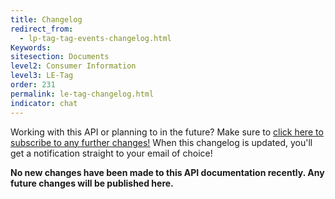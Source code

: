 ```yaml
---
title: Changelog
redirect_from:
  - lp-tag-tag-events-changelog.html
Keywords:
sitesection: Documents
level2: Consumer Information
level3: LE-Tag
order: 231
permalink: le-tag-changelog.html
indicator: chat
---
```


<div class="subscribe">Working with this API or planning to in the future? Make sure to <a href="https://visualping.io/?url=developers.liveperson.com/lp-tag-tag-events-changelog.html&mode=web&css=post-content" target="_blank">click here to subscribe to any further changes!</a> When this changelog is updated, you'll get a notification straight to your email of choice!</div>



**No new changes have been made to this API documentation recently. Any future changes will be published here.**
